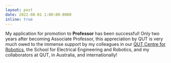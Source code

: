 ```yaml
---
layout: post
date: 2022-08-01 1:00:00-0000
inline: true
---
```


My application for promotion to **Professor** has been successful! Only two years after becoming Associate Professor, this appreciation by QUT is very much owed to the immense support by my colleagues in our [QUT Centre for Robotics](www.qcr.ai), the School for Electrical Engineering and Robotics, and my collaborators at QUT, in Australia, and internationally!